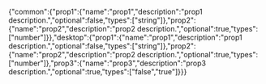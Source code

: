 {"common":{"prop1":{"name":"prop1","description":"prop1 description.","optional":false,"types":["string"]},"prop2":{"name":"prop2","description":"prop2 description.","optional":true,"types":["number"]}},"desktop":{"prop1":{"name":"prop1","description":"prop1 description.","optional":false,"types":["string"]},"prop2":{"name":"prop2","description":"prop2 description.","optional":true,"types":["number"]},"prop3":{"name":"prop3","description":"prop3 description.","optional":true,"types":["false","true"]}}}